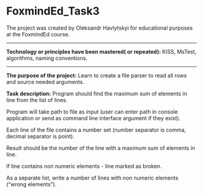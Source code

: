 # FoxmindEd_Task3
The project was created by Oleksandr Havlytskyi for educational purposes at the FoxmindEd course.
____
**Technology or principles have been mastered( or repeated):** KISS, MsTest, algorithms, naming conventions.
____
**The purpose of the project:** Learn to create a file parser to read all rows and source needed arguments.

**Task description:**
Program should find the maximum sum of elements in line from the list of lines.

Program will take path to file as input (user can enter path in console application or send as command line interface argument if they exist).

Each line of the file contains a number set (number separator is comma, decimal separator is point).

Result should be the number of the line with a maximum sum of elements in line.

If line contains non numeric elements - line marked as broken.

As a separate list, write a number of lines with non numeric elements (“wrong elements”).

